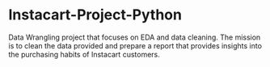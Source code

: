 # Instacart-Project-Python
Data Wrangling project that focuses on EDA and data cleaning. The mission is to clean the data provided and prepare a report that provides insights into the purchasing habits of Instacart customers.
